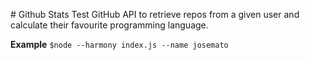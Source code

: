 # Github Stats
Test GitHub API to retrieve repos from a given user and calculate their favourite programming language.

**Example**
`$node --harmony index.js --name josemato`